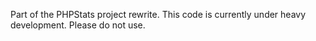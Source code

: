 Part of the PHPStats project rewrite. This code is currently under heavy development. Please do not use.